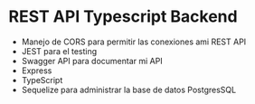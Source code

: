 # REST API Typescript Backend

- Manejo de CORS para permitir las conexiones ami REST API
- JEST para el testing
- Swagger API para documentar mi API
- Express
- TypeScript
- Sequelize para administrar la base de datos PostgresSQL
